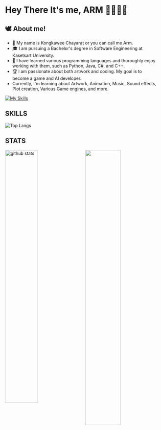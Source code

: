 # Hey There It's me, ARM 👋👨🏻‍💻

## 🕊️ About me!

* 👀 My name is Kongkawee Chayarat or you can call me Arm.
* 🎓 I am pursuing a Bachelor's degree in Software Engineering at Kasetsart University.
* 👾 I have learned various programming languages and thoroughly enjoy working with them, such as Python, Java, C#, and C++.
* 🏆 I am passionate about both artwork and coding. My goal is to become a game and AI developer.
* Currently, I'm learning about Artwork, Animation, Music, Sound effects, Plot creation, Various Game engines, and more.

[![My Skills](https://skillicons.dev/icons?i=py,html,css,java,cpp,cs,azure,django)](https://skillicons.dev)

## SKILLS
![Top Langs](https://github-readme-stats.vercel.app/api/top-langs/?username=kongkawee&layout=compact&theme=tokyonight)

## STATS
<img src="https://github-readme-stats.vercel.app/api?username=kongkawee&show_icons=true&theme=tokyonight" alt="github stats" width="46%" align="left"/> 

<img src="https://github-readme-streak-stats.herokuapp.com/?user=kongkawee&theme=tokyonight" width="48%" align="right">


